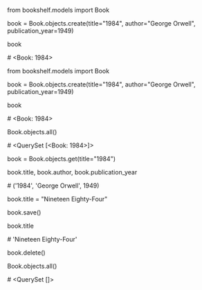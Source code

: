 from bookshelf.models import Book

book = Book.objects.create(title="1984", author="George Orwell", publication\_year=1949)

book

\# <Book: 1984>

from bookshelf.models import Book

book = Book.objects.create(title="1984", author="George Orwell", publication\_year=1949)

book

\# <Book: 1984>

Book.objects.all()

\# <QuerySet \[<Book: 1984>]>

book = Book.objects.get(title="1984")

book.title, book.author, book.publication\_year

\# ('1984', 'George Orwell', 1949)

book.title = "Nineteen Eighty-Four"

book.save()

book.title

\# 'Nineteen Eighty-Four'

book.delete()

Book.objects.all()

\# <QuerySet \[]>



